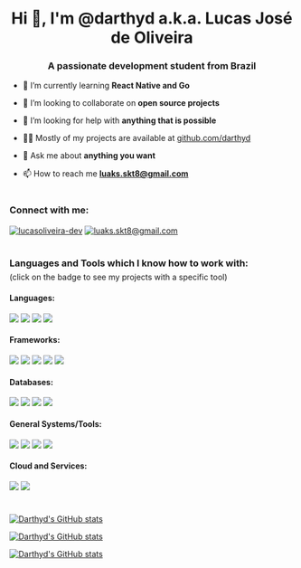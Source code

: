 <h1 align="center">Hi 👋, I'm @darthyd a.k.a. Lucas José de Oliveira</h1>
<h3 align="center">A passionate development student from Brazil</h3>

- 🌱 I’m currently learning **React Native and Go**

- 👯 I’m looking to collaborate on **open source projects**

- 🤝 I’m looking for help with **anything that is possible**

- 👨‍💻 Mostly of my projects are available at [github.com/darthyd](github.com/darthyd)

- 💬 Ask me about **anything you want**

- 📫 How to reach me **luaks.skt8@gmail.com**

#

<h3 align="left">Connect with me:</h3>
<p align="left">
  <a href="https://linkedin.com/in/lucasoliveira-dev" target="blank"><img align="center" src="https://img.shields.io/badge/LinkedIn-0077B5?style=for-the-badge&logo=linkedin&logoColor=white" alt="lucasoliveira-dev" /></a>
  <a href="mailto:luaks.skt8@gmail.com" target="blank"><img align="center" src="https://img.shields.io/badge/Gmail-D14836?style=for-the-badge&logo=gmail&logoColor=white" alt="luaks.skt8@gmail.com" /></a>
</p>

#

<h3 align="left" margin-top="20px">Languages and Tools which I know how to work with:</h3>
<p style="margin-top: -10px">(click on the badge to see my projects with a specific tool)</p>

<div style="margin-top: 20px">
    <h4 align="left">Languages:</h4>
    <a style="text-decoration: none" href="https://github.com/darthyd?tab=repositories&language=javascript">
        <img src="https://img.shields.io/badge/JavaScript-F7DF1E?style=for-the-badge&logo=javascript&logoColor=black">
    </a>
    <a style="text-decoration: none" href="https://github.com/darthyd?tab=repositories&language=typescript">
        <img src="https://img.shields.io/badge/TypeScript-007ACC?style=for-the-badge&logo=typescript&logoColor=white">
    </a>
    <a style="text-decoration: none" href="https://github.com/darthyd?tab=repositories&language=go">
        <img src="https://img.shields.io/badge/Golang-00a7d0?style=for-the-badge&logo=go&logoColor=white">
    </a>
    <a style="text-decoration: none" href="https://github.com/darthyd?tab=repositories&language=shell">
        <img src="https://img.shields.io/badge/Shell_Script-121011?style=for-the-badge&logo=gnu-bash&logoColor=white">    
    </a>
</div>

<div>
    <h4>Frameworks:</h4>
    <a style="text-decoration: none" href="https://github.com/darthyd?tab=repositories&q=react">
        <img src="https://img.shields.io/badge/React-20232A?style=for-the-badge&logo=react&logoColor=61DAFB" />
    </a>
    <a style="text-decoration: none" href="https://github.com/darthyd?tab=repositories&q=material-ui">
        <img src="https://img.shields.io/badge/Material--UI-0081CB?style=for-the-badge&logo=mui&logoColor=white">
    </a>
    <a style="text-decoration: none" href="https://github.com/darthyd?tab=repositories&q=stitches">
        <img src="https://img.shields.io/badge/stitches-292149?style=for-the-badge&logo=stitches&logoColor=white">
    </a>
    <a style="text-decoration: none" href="https://github.com/darthyd?tab=repositories&q=express">
        <img src="https://img.shields.io/badge/Express.js-000000?style=for-the-badge&logo=express&logoColor=white">
    </a>
    <a style="text-decoration: none" href="https://github.com/darthyd?tab=repositories&q=jest">
        <img src="https://img.shields.io/badge/Jest-C21325?style=for-the-badge&logo=jest&logoColor=white">
    </a>
</div>

<div>
    <h4>Databases:</h4>
    <a style="text-decoration: none" href="https://github.com/darthyd?tab=repositories&q=postgres">
        <img src="https://img.shields.io/badge/PostgreSQL-316192?style=for-the-badge&logo=postgresql&logoColor=white">
    </a>
    <a style="text-decoration: none" href="https://github.com/darthyd?tab=repositories&q=mysql">
        <img src="https://img.shields.io/badge/mysql-d76f2a?style=for-the-badge&logo=mysql&logoColor=white">
    </a>
    <a style="text-decoration: none" href="https://github.com/darthyd?tab=repositories&q=mongo">
         <img src="https://img.shields.io/badge/MongoDB-4EA94B?style=for-the-badge&logo=mongodb&logoColor=white">
    </a>
    <a style="text-decoration: none" href="https://github.com/darthyd?tab=repositories&q=firestore">
         <img src="https://img.shields.io/badge/firestore-f68410?style=for-the-badge&logo=firebase&logoColor=white">
    </a>
</div>

<div>
    <h4>General Systems/Tools:</h4>
    <a style="text-decoration: none" href="https://github.com/darthyd?tab=repositories&language=node">
        <img src="https://img.shields.io/badge/Node.js-339933?style=for-the-badge&logo=nodedotjs&logoColor=white">
    </a>
    <a style="text-decoration: none" href="https://github.com/darthyd?tab=repositories&language=docker">
        <img src="https://img.shields.io/badge/docker-00add8?style=for-the-badge&logo=docker&logoColor=white">
    </a>
    <img src="https://img.shields.io/badge/Linux-FCC624?style=for-the-badge&logo=linux&logoColor=black">
    <img src="https://img.shields.io/badge/Git-F05032?style=for-the-badge&logo=git&logoColor=white">
</div>

<div>
    <h4>Cloud and Services:</h4>
    <img src="https://img.shields.io/badge/Heroku-430098?style=for-the-badge&logo=heroku&logoColor=white">
    <img src="https://img.shields.io/badge/Vercel-000000?style=for-the-badge&logo=vercel&logoColor=white">
</div>

#

[![Darthyd's GitHub stats](https://github-readme-stats.vercel.app/api?username=darthyd&show_icons=true&bg_color=0d1117&title_color=58a6ff&text_color=c9d1d9&icon_color=dd6387&locale=en)](https://github.com/darthyd/darthyd)

[![Darthyd's GitHub stats](https://github-readme-stats.vercel.app/api/wakatime?username=darthyd&api_domain=wakapi.dev&custom_title=My%20Time%20Stats%20this%20Week&show_icons=true&bg_color=0d1117&title_color=58a6ff&text_color=c9d1d9&icon_color=dd6387&locale=en)](https://github.com/darthyd/darthyd)

[![Darthyd's GitHub stats](https://github-readme-stats.vercel.app/api/top-langs?username=darthyd&show_icons=true&bg_color=0d1117&title_color=58a6ff&text_color=c9d1d9&icon_color=dd6387&locale=en&layout=compact)](https://github.com/darthyd/darthyd)



